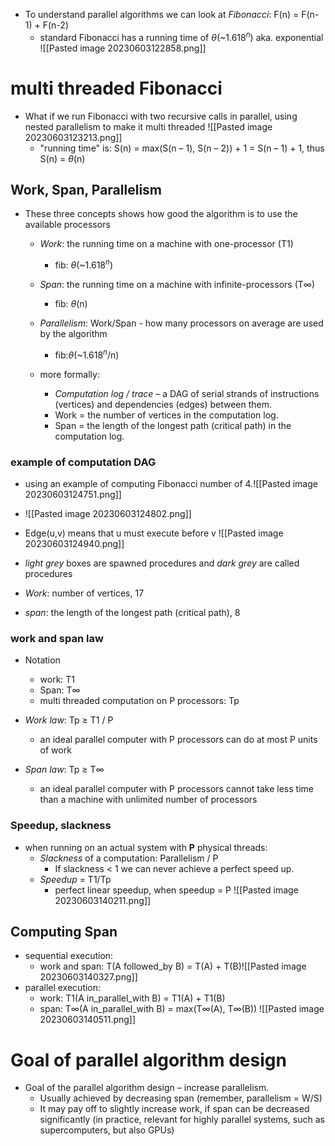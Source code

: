 * To understand parallel algorithms we can look at *Fibonacci*: F(n) = F(n-1) + F(n-2)
	* standard Fibonacci has a running time of $\theta$(~1.618$^n$) aka. exponential ![[Pasted image 20230603122858.png]]

# multi threaded Fibonacci 
* What if we run Fibonacci with two recursive calls in parallel, using nested parallelism to make it multi threaded ![[Pasted image 20230603123213.png]]
	* "running time" is: S(n) = max(S(n – 1), S(n – 2)) + 1 = S(n – 1) + 1, thus S(n) = $\theta$(n)

## Work, Span, Parallelism
* These three concepts shows how good the algorithm is to use the available processors 

	 * *Work*: the running time on a machine with one-processor (T1)
		* fib:  $\theta$(~1.618$^n$)
	* *Span*: the running time on a machine with infinite-processors (T$\infty$) 
		* fib:  $\theta$(n)
	* *Parallelism*: Work/Span - how many processors on average are used by the algorithm
		*  fib:$\theta$(~1.618$^n$/n)

	* more formally:
		* *Computation log / trace* – a DAG of serial strands of instructions (vertices) and dependencies (edges) between them.
		* Work = the number of vertices in the computation log.
		* Span = the length of the longest path (critical path) in the computation log.

### example of computation DAG
* using an example of computing Fibonacci number of 4.![[Pasted image 20230603124751.png]]
* ![[Pasted image 20230603124802.png]]

* Edge(u,v) means that u must execute before v  ![[Pasted image 20230603124940.png]]
* *light grey* boxes are spawned procedures and *dark grey* are called procedures 
* *Work*: number of vertices, 17
* *span*: the length of the longest path (critical path), 8

### work and span law
* Notation
	* work: T1
	* Span: T$\infty$
	* multi threaded computation on P processors: Tp

* *Work law*: Tp $\geq$ T1 / P
	* an ideal parallel computer with P processors can do at most P units of work
* *Span law*: Tp $\geq$ T$\infty$
	* an ideal parallel computer with P processors cannot take less time than a machine with unlimited number of processors 

### Speedup, slackness
* when running on an actual system with **P** physical threads:
	* *Slackness* of a computation: Parallelism / P
		* If slackness < 1 we can never achieve a perfect speed up.
	* *Speedup* = T1/Tp
		* perfect linear speedup, when speedup = P
![[Pasted image 20230603140211.png]]

## Computing Span
* sequential execution:
	* work and span: T(A followed_by B) = T(A) + T(B)![[Pasted image 20230603140327.png]]
* parallel execution:
	* work: T1(A in_parallel_with B) = T1(A) + T1(B)
	* span: T$\infty$(A in_parallel_with B) = max(T$\infty$(A), T$\infty$(B))                                   ![[Pasted image 20230603140511.png]]


# Goal of parallel algorithm design 
* Goal of the parallel algorithm design – increase parallelism. 
	* Usually achieved by decreasing span (remember, parallelism = W/S) 
	* It may pay off to slightly increase work, if span can be decreased significantly (in practice, relevant for highly parallel systems, such as supercomputers, but also GPUs)


